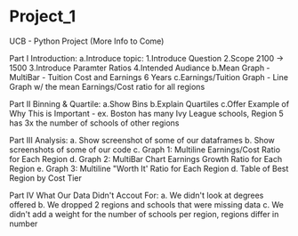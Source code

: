 # Project_1
UCB - Python Project (More Info to Come)

Part I Introduction:
    a.Introduce topic:
        1.Introduce Question
        2.Scope 2100 -> 1500
        3.Introduce Paramter Ratios
        4.Intended Audiance
    b.Mean Graph - MultiBar - Tuition Cost and Earnings 6 Years
    c.Earnings/Tuition Graph - Line Graph w/ the mean Earnings/Cost ratio for all regions

Part II Binning & Quartile:
    a.Show Bins
    b.Explain Quartiles
    c.Offer Example of Why This is Important - ex. Boston has many Ivy League schools, Region 5 has 3x the number of schools of other regions

Part III Analysis:
    a. Show screenshot of some of our dataframes
    b. Show screenshots of some of our code 
    c. Graph 1: Multiline Earnings/Cost Ratio for Each Region
    d. Graph 2: MultiBar Chart Earnings Growth Ratio for Each Region 
    e. Graph 3: Multiline "Worth It' Ratio for Each Region
    d. Table of Best Region by Cost Tier
    
Part IV What Our Data Didn't Accout For:
    a. We didn't look at degrees offered
    b. We dropped 2 regions and schools that were missing data
    c. We didn't add a weight for the number of schools per region, regions differ in number
    
